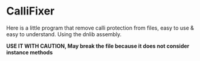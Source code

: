 # CalliFixer

Here is a little program that remove calli protection from files, easy to use & easy to understand.
Using the dnlib assembly.

**USE IT WITH CAUTION, May break the file because it does not consider instance methods**
